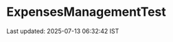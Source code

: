# ExpensesManagementTest















































































Last updated: 2025-07-13 06:32:42 IST
